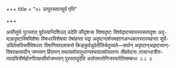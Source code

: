 +++
title = "०८ उत्पुरस्तात्सूर्य एति"

+++

असौसूर्यः पुरस्तात् पूर्वस्यान्दिशिउत् उदेति कीदृशःसः विश्वदृष्टः विश्वेद्रष्टव्यायस्यसतादृशः अदृ- ष्टहादृष्टाविषविशेषाः विषधरविशेषावा तेषांहन्ता यद्वा अदृष्टन्दर्शनमज्ञानंअन्धकारस्तस्यहन्ता सूर्ये- उदितेसतिसर्वेविषधराः विषाणिवापलायन्ते किङ्कुर्वन्नुदेतीतिचेदुच्यते—सर्वान् अदृष्टान्अद्रष्टव्यान्- विषराक्षसादीन् जम्भयन् हिंसयन् तथासर्वायातुधान्यश्चयातवोयातनाः तीव्रवेदनाः तासान्धात्रीरु- त्पादयित्रीर्महोरगीराक्षसीर्वाजम्भयन् पुरस्तादुदेति अतोस्मत्तोनिजस्यतेतिसम्बन्धः ॥ ८ ॥